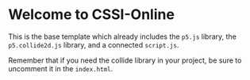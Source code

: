 # Welcome to CSSI-Online

This is the base template which already includes the `p5.js` library, the `p5.collide2d.js` library, and a connected `script.js`.

Remember that if you need the collide library in your project, be sure to uncomment it in the `index.html`.
